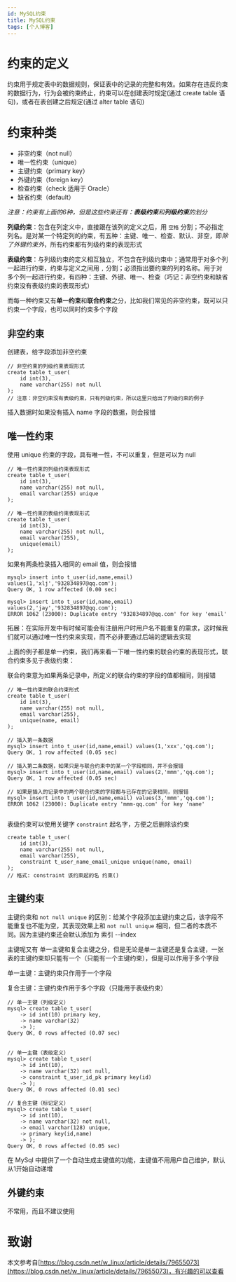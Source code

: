 ```yaml
---
id: MySQL约束
title: MySQL约束
tags: [个人博客]
---
```



# 约束的定义

约束用于规定表中的数据规则，保证表中的记录的完整和有效。如果存在违反约束的数据行为，行为会被约束终止，约束可以在创建表时规定(通过 create table 语句)，或者在表创建之后规定(通过 alter table 语句)

# 约束种类

* 非空约束（not null）
* 唯一性约束（unique）
* 主键约束（primary key）
* 外键约束（foreign key）
* 检查约束（check 适用于 Oracle）
* 缺省约束（default）

*注意：约束有上面的6种，但是这些约束还有：**表级约束**和**列级约束**的划分*

**列级约束**：包含在列定义中，直接跟在该列的定义之后，用 `空格` 分割；不必指定列名。是对某一个特定列的约束，有五种：主键、唯一、检查、默认、非空，即*除了外键约束外*，所有约束都有列级约束的表现形式

**表级约束**：与列级约束的定义相互独立，不包含在列级约束中；通常用于对多个列一起进行约束，约束与定义之间用 `,` 分割；必须指出要约束的列的名称。用于对多个列一起进行约束，有四种：主键、外键、唯一、检查（巧记：非空约束和缺省约束没有表级约束的表现形式）

而每一种约束又有**单一约束**和**联合约束**之分，比如我们常见的非空约束，既可以只约束一个字段，也可以同时约束多个字段

## 非空约束

创建表，给字段添加非空约束

```mysql
// 非空约束的列级约束表现形式
create table t_user(
	id int(3),
    name varchar(255) not null
);
// 注意：非空约束没有表级约束，只有列级约束，所以这里只给出了列级约束的例子
```

插入数据时如果没有插入 name 字段的数据，则会报错



## 唯一性约束

使用 unique 约束的字段，具有唯一性，不可以重复，但是可以为 null

```mysql
// 唯一性约束的列级约束表现形式
create table t_user(
	id int(3),
    name varchar(255) not null,
    email varchar(255) unique
);

// 唯一性约束的表级约束表现形式
create table t_user(
	id int(3),
    name varchar(255) not null,
    email varchar(255),
    unique(email)
);
```

如果有两条检录插入相同的 email 值，则会报错
```mysql
mysql> insert into t_user(id,name,email) values(1,'xlj','932834897@qq.com');
Query OK, 1 row affected (0.00 sec)

mysql> insert into t_user(id,name,email) values(2,'jay','932834897@qq.com');
ERROR 1062 (23000): Duplicate entry '932834897@qq.com' for key 'email'

```

拓展：在实际开发中有时候可能会有注册用户时用户名不能重复的需求，这时候我们就可以通过唯一性约束来实现，而不必非要通过后端的逻辑去实现

上面的例子都是单一约束，我们再来看一下唯一性约束的联合约束的表现形式，联合约束多见于表级约束：

联合约束意为如果两条记录中，所定义的联合约束的字段的值都相同，则报错

```mysql
// 唯一性约束的联合约束形式
create table t_user(
	id int(3),
    name varchar(255) not null,
    email varchar(255),
    unique(name, email)
);

// 插入第一条数据
mysql> insert into t_user(id,name,email) values(1,'xxx','qq.com');
Query OK, 1 row affected (0.05 sec)

// 插入第二条数据，如果只是与联合约束中的某一个字段相同，并不会报错
mysql> insert into t_user(id,name,email) values(2,'mmm','qq.com');
Query OK, 1 row affected (0.05 sec)

// 如果是插入的记录中的两个联合约束的字段都与已存在的记录相同，则报错
mysql> insert into t_user(id,name,email) values(3,'mmm','qq.com');
ERROR 1062 (23000): Duplicate entry 'mmm-qq.com' for key 'name'


```

表级约束可以使用关键字 `constraint` 起名字，方便之后删除该约束

```mysql
create table t_user(
	id int(3),
    name varchar(255) not null,
    email varchar(255),
    constraint t_user_name_email_unique unique(name, email)
);
// 格式: constraint 该约束起的名 约束()
```

## 主键约束

主键约束和 `not null unique` 的区别：给某个字段添加主键约束之后，该字段不能重复也不能为空，其表现效果上和 `not null unique` 相同，但二者的本质不同。因为主键约束还会默认添加为 索引 --index

主键呢又有 单一主键和复合主键之分，但是无论是单一主键还是复合主键，一张表的主键约束却只能有一个（只能有一个主键约束），但是可以作用于多个字段

单一主键：主键约束只作用于一个字段

复合主键：主键约束作用于多个字段（只能用于表级约束）

```mysql
// 单一主键（列级定义）
mysql> create table t_user(
    -> id int(10) primary key,
    -> name varchar(32)
    -> );
Query OK, 0 rows affected (0.07 sec)


// 单一主键（表级定义）
mysql> create table t_user(
    -> id int(10),
    -> name varchar(32) not null,
    -> constraint t_user_id_pk primary key(id)
    -> );
Query OK, 0 rows affected (0.01 sec)

// 复合主键（标记定义）
mysql> create table t_user(
    -> id int(10),
    -> name varchar(32) not null,
    -> email varchar(128) unique,
    -> primary key(id,name)
    -> );
Query OK, 0 rows affected (0.05 sec)

```

在 MySql 中提供了一个自动生成主键值的功能，主键值不用用户自己维护，默认从1开始自动递增

## 外键约束

不常用，而且不建议使用

# 致谢

本文参考自[https://blog.csdn.net/w_linux/article/details/79655073](https://blog.csdn.net/w_linux/article/details/79655073)，有兴趣的可以查看
